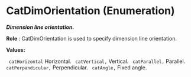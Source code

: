# CatDimOrientation (Enumeration)

**_Dimension line orientation._**

**Role** : CatDimOrientation is used to specify dimension line orientation.

**Values:**

` catHorizontal`      Horizontal.
` catVertical,`      Vertical.
` catParallel,`      Parallel.
` catPerpandicular,`      Perpendicular.
` catAngle,`      Fixed angle.